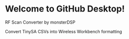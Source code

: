 # Welcome to GitHub Desktop!
RF Scan Converter by monsterDSP

Convert TinySA CSVs into Wireless Workbench formatting